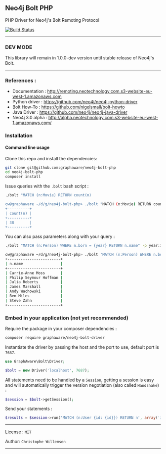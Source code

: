 ## Neo4j Bolt PHP

PHP Driver for Neo4j's Bolt Remoting Protocol

[![Build Status](https://travis-ci.org/graphaware/neo4j-bolt-php.svg?branch=master)](https://travis-ci.org/graphaware/neo4j-bolt-php)

---

### DEV MODE

This library will remain in 1.0.0-dev version until stable release of Neo4j's Bolt.

---

### References :

* Documentation : http://remoting.neotechnology.com.s3-website-eu-west-1.amazonaws.com
* Python driver : https://github.com/neo4j/neo4j-python-driver
* Bolt How-To : https://github.com/nigelsmall/bolt-howto
* Java Driver : https://github.com/neo4j/neo4j-java-driver
* Neo4j 3.0 alpha : http://alpha.neotechnology.com.s3-website-eu-west-1.amazonaws.com/

### Installation

#### Command line usage

Clone this repo and install the dependencies:

```bash
git clone git@github.com:graphaware/neo4j-bolt-php
cd neo4j-bolt-php
composer install
```

Issue queries with the `.bolt` bash script :

```bash
./bolt "MATCH (n:Movie) RETURN count(n)

cw@graphaware ~/d/g/neo4j-bolt-php> ./bolt "MATCH (n:Movie) RETURN count(n)"
+----------+
| count(n) |
+----------+
| 38       |
+----------+
```

You can also pass parameters along with your query :

```bash
./bolt "MATCH (n:Person) WHERE n.born = {year} RETURN n.name" -p year:1967

cw@graphaware ~/d/g/neo4j-bolt-php> ./bolt "MATCH (n:Person) WHERE n.born = {year} RETURN n.name" -p year:1967
+------------------------+
| n.name                 |
+------------------------+
| Carrie-Anne Moss       |
| Philip Seymour Hoffman |
| Julia Roberts          |
| James Marshall         |
| Andy Wachowski         |
| Ben Miles              |
| Steve Zahn             |
+------------------------+
```

### Embed in your application (not yet recommended)

Require the package in your composer dependencies :

```bash
composer require graphaware/neo4j-bolt-driver
```

Instantiate the driver by passing the host and the port to use, default port is `7687`.

```php
use GraphAware\Bolt\Driver;

$bolt = new Driver('localhost', 7687);
```

All statements need to be handled by a `Session`, getting a session is easy and will automatically trigger the
version negotiation (also called `Handshake`) :

```php
$session = $bolt->getSession();
```

Send your statements :

```php
$results = $session->run('MATCH (n:User {id: {id}}) RETURN n', array('id' => 123));
```

---

License : `MIT`

Author: `Christophe Willemsen`

---